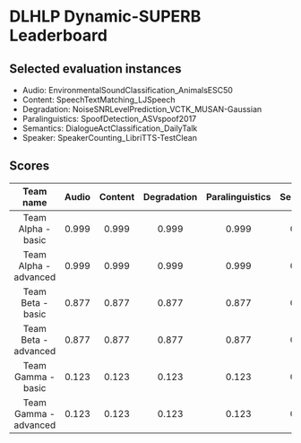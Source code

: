 # DLHLP Dynamic-SUPERB Leaderboard


## Selected evaluation instances
- Audio: EnvironmentalSoundClassification_AnimalsESC50
- Content: SpeechTextMatching_LJSpeech
- Degradation: NoiseSNRLevelPrediction_VCTK_MUSAN-Gaussian
- Paralinguistics: SpoofDetection_ASVspoof2017
- Semantics: DialogueActClassification_DailyTalk
- Speaker: SpeakerCounting_LibriTTS-TestClean

## Scores

| Team name     | Audio  | Content   | Degradation   | Paralinguistics | Semantics | Speaker |
|:-------------:|:------:|:---------:|:-------------:|:---------------:|:--------:|:-------:|
| Team Alpha - basic    | 0.999    | 0.999      | 0.999           | 0.999            | 0.999 | 0.999    |
| Team Alpha - advanced    | 0.999    | 0.999      | 0.999           | 0.999            | 0.999 | 0.999    |
| Team Beta - basic     | 0.877     | 0.877     | 0.877      | 0.877             | 0.877     | 0.877   |
| Team Beta - advanced     | 0.877     | 0.877     | 0.877      | 0.877             | 0.877     | 0.877   |
| Team Gamma - basic    | 0.123    | 0.123     | 0.123          | 0.123        | 0.123      | 0.123     |
| Team Gamma - advanced    | 0.123    | 0.123     | 0.123          | 0.123        | 0.123      | 0.123     |

